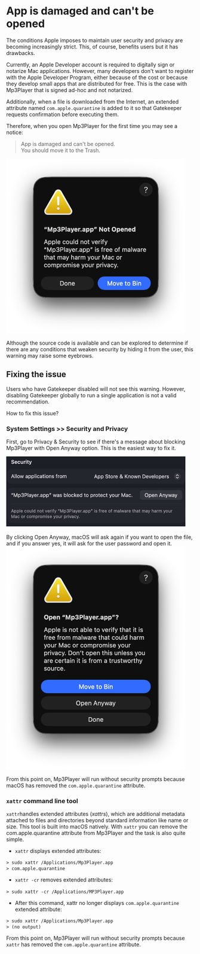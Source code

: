 # App is damaged and can't be opened

The conditions Apple imposes to maintain user security and privacy are becoming increasingly strict. This, of course, benefits users but it has drawbacks.

Currently, an Apple Developer account is required to digitally sign or notarize Mac applications. However, many developers don't want to register with the Apple Developer Program, either because of the cost or because they develop small apps that are distributed for free. This is the case with Mp3Player that is signed ad-hoc and not notarized. 

Additionally, when a file is downloaded from the Internet, an extended attribute named `com.apple.quarantine` is added to it so that Gatekeeper requests confirmation before executing them.

Therefore, when you open Mp3Player for the first time you may see a notice:

> App is damaged and can't be opened.<br>
You should move it to the Trash.

<img src="Images/xattr1.png" width="480px">

Although the source code is available and can be explored to determine if there are any conditions that weaken security by hiding it from the user, this warning may raise some eyebrows. 

## Fixing the issue

Users who have Gatekeeper disabled will not see this warning. However, disabling Gatekeeper globally to run a single application is not a valid recommendation.

How to fix this issue?

### System Settings >> Security and Privacy

First, go to Privacy & Security to see if there's a message about blocking Mp3Player with Open Anyway option. This is the easiest way to fix it.

<kbd>
<img src="Images/xattr2.png" width="480px"">
</kbd>
<br><br>
By clicking Open Anyway, macOS will ask again if you want to open the file, and if you answer yes, it will ask for the user password and open it. 

<img src="Images/xattr3.png" width="480px">

From this point on, Mp3Player will run without security prompts because macOS has removed the `com.apple.quarantine` attribute.

### `xattr` command line tool

`xattr`handles extended attributes (*xattrs*), which are additional metadata attached to files and directories beyond standard information like name or size. This tool is built into macOS natively. With `xattr` you can remove the com.apple.quarantine attribute from Mp3Player and the task is also quite simple.

- `xattr` displays extended attributes:

```
> sudo xattr /Applications/Mp3Player.app
> com.apple.quarantine
```

- `xattr -cr` removes extended attributes:

`> sudo xattr -cr /Applications/MP3Player.app`

- After this command, xattr no longer displays `com.apple.quarantine` extended attribute:

```
> sudo xattr /Applications/Mp3Player.app 
> (no output)
```

From this point on, Mp3Player will run without security prompts because `xattr` has removed the `com.apple.quarantine` attribute.
